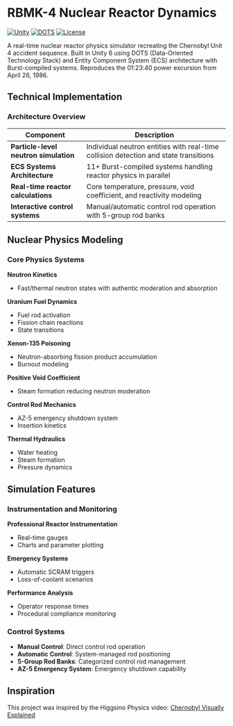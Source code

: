 # RBMK-4 Nuclear Reactor Dynamics

[![Unity](https://img.shields.io/badge/Unity-6.0-black?style=flat-square&logo=unity)](https://unity.com/)
[![DOTS](https://img.shields.io/badge/DOTS-ECS%20Architecture-orange?style=flat-square)](https://unity.com/dots)
[![License](https://img.shields.io/badge/License-MIT-blue?style=flat-square)](LICENSE)

A real-time nuclear reactor physics simulator recreating the Chernobyl Unit 4 accident sequence. Built in Unity 6 using DOTS (Data-Oriented Technology Stack) and Entity Component System (ECS) architecture with Burst-compiled systems. Reproduces the 01:23:40 power excursion from April 26, 1986.

## Technical Implementation

### Architecture Overview

| Component | Description |
|-----------|-------------|
| **Particle-level neutron simulation** | Individual neutron entities with real-time collision detection and state transitions |
| **ECS Systems Architecture** | 11+ Burst-compiled systems handling reactor physics in parallel |
| **Real-time reactor calculations** | Core temperature, pressure, void coefficient, and reactivity modeling |
| **Interactive control systems** | Manual/automatic control rod operation with 5-group rod banks |

## Nuclear Physics Modeling

### Core Physics Systems

**Neutron Kinetics**
- Fast/thermal neutron states with authentic moderation and absorption

**Uranium Fuel Dynamics**
- Fuel rod activation
- Fission chain reactions
- State transitions

**Xenon-135 Poisoning**
- Neutron-absorbing fission product accumulation
- Burnout modeling

**Positive Void Coefficient**
- Steam formation reducing neutron moderation

**Control Rod Mechanics**
- AZ-5 emergency shutdown system
- Insertion kinetics

**Thermal Hydraulics**
- Water heating
- Steam formation
- Pressure dynamics

## Simulation Features

### Instrumentation and Monitoring

**Professional Reactor Instrumentation**
- Real-time gauges
- Charts and parameter plotting

**Emergency Systems**
- Automatic SCRAM triggers
- Loss-of-coolant scenarios

**Performance Analysis**
- Operator response times
- Procedural compliance monitoring

### Control Systems

- **Manual Control**: Direct control rod operation
- **Automatic Control**: System-managed rod positioning
- **5-Group Rod Banks**: Categorized control rod management
- **AZ-5 Emergency System**: Emergency shutdown capability

## Inspiration

This project was inspired by the Higgsino Physics video: [Chernobyl Visually Explained](https://youtu.be/P3oKNE72EzU?si=kIGXqNy9mmr4gZ)
